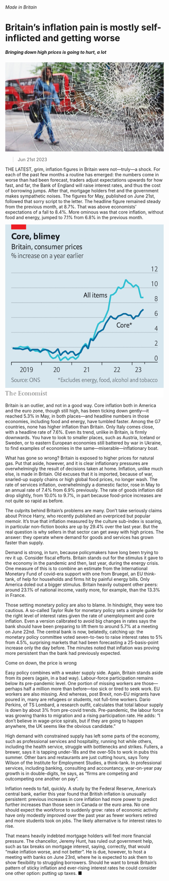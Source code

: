 ###### Made in Britain

# Britain’s inflation pain is mostly self-inflicted and getting worse 

##### Bringing down high prices is going to hurt, a lot 

![image](images/20230624_BRP005.jpg) 

> Jun 21st 2023 


THE LATEST, grim, inflation figures in Britain were not—truly—a shock. For each of the past few months a routine has emerged: the numbers come in worse than had been forecast, traders adjust expectations upwards for how fast, and far, the Bank of England will raise interest rates, and thus the cost of borrowing jumps. After that, mortgage holders fret and the government makes sympathetic noises. The figures for May, published on June 21st, followed that sorry script to the letter. The headline figure remained steady from the previous month, at 8.7%. That was above economists’ expectations of a fall to 8.4%. More ominous was that core inflation, without food and energy, jumped to 7.1% from 6.8% in the previous month. 

![image](images/20230624_BRC592.png) 


Britain is an outlier, and not in a good way. Core inflation both in America and the euro zone, though still high, has been ticking down gently—it reached 5.3% in May, in both places—and headline numbers in those economies, including food and energy, have tumbled faster. Among the G7 countries, none has higher inflation than Britain. Only Italy comes close, with a headline rate of 7.6%. Even its trend, unlike in Britain, is firmly downwards. You have to look to smaller places, such as Austria, Iceland or Sweden, or to eastern European economies still battered by war in Ukraine, to find examples of economies in the same—miserable—inflationary boat.

What has gone so wrong? Britain is exposed to higher prices for natural gas. Put that aside, however, and it is clear inflationary pressures are overwhelmingly the result of decisions taken at home. Inflation, unlike much else, is made in Britain. Old excuses that it is imported, because of war, snarled-up supply chains or high global food prices, no longer wash. The rate of services inflation, overwhelmingly a domestic factor, rose in May to an annual rate of 7.4% from 6.9% previously. The rate of goods inflation did drop slightly, from 10.0% to 9.7%, in part because food-price increases are not quite so rapid as before. 

The culprits behind Britain’s problems are many. Don’t take seriously claims about Prince Harry, who recently published an overpriced but popular memoir. It’s true that inflation measured by the culture sub-index is soaring, in particular non-fiction books are up by 29.4% over the last year. But the real question is why sellers in that sector can get away with high prices. The answer: they operate where demand for goods and services has grown faster than supply. 

Demand is strong, in turn, because policymakers have long been trying to rev it up. Consider fiscal efforts. Britain stands out for the stimulus it gave to the economy in the pandemic and then, last year, during the energy crisis. One measure of this is to combine an estimate from the International Monetary Fund of covid-era support with one from Bruegel, an EU think-tank, of help for households and firms hit by painful energy bills. Only America doled out a bigger stimulus. Britain heavily outspent other peers: around 23.1% of national income, vastly more, for example, than the 13.3% in France. 


Those setting monetary policy are also to blame. In hindsight, they were too cautious. A so-called Taylor Rule for monetary policy sets a simple guide for the right level of interest rates given the rate of unemployment and core inflation. Even a version calibrated to avoid big changes in rates says the bank should have been preparing to lift them to around 5.7% at a meeting on June 22nd. The central bank is now, belatedly, catching up: the monetary policy committee voted seven-to-two to raise interest rates to 5% from 4.5%, surprising markets that had been forecasting a 25-basis-point increase only the day before. The minutes noted that inflation was proving more persistent than the bank had previously expected.

Come on down, the price is wrong

Easy policy combines with a weaker supply side. Again, Britain stands aside from its peers (again, in a bad way). Labour-force participation remains below its pre-pandemic level. One portion of missing workers are those—perhaps half a million more than before—too sick or tired to seek work. EU workers are also missing. And whereas, post Brexit, non-EU migrants have poured in, many are refugees or students, not full-time workers. Dario Perkins, of TS Lombard, a research outfit, calculates that total labour supply is down by about 3% from pre-covid trends. Pre-pandemic, the labour force was growing thanks to migration and a rising participation rate. He adds: “I don’t believe in wage-price spirals, but if they are going to happen anywhere, the UK seems like the obvious candidate.”

High demand with constrained supply has left some parts of the economy, such as professional services and hospitality, running hot while others, including the health service, struggle with bottlenecks and strikes. Fullers, a brewer, says it is tapping under-18s and the over-50s to work in pubs this summer. Other bars and restaurants are just cutting hours, says Tony Wilson of the Institute for Employment Studies, a think-tank. In professional services, including banking, consulting and accountancy, year-on-year pay growth is in double-digits, he says, as “firms are competing and outcompeting one another on pay”.

Inflation needs to fall, quickly. A study by the Federal Reserve, America’s central bank, earlier this year found that British inflation is unusually persistent: previous increases in core inflation had more power to predict further increases than those seen in Canada or the euro area. No one should expect the workforce to suddenly grow: rates of economic activity have only modestly improved over the past year as fewer workers retired and more students took on jobs. The likely alternative is for interest rates to rise. 

That means heavily indebted mortgage holders will feel more financial pressure. The chancellor, Jeremy Hunt, has ruled out government help, such as tax breaks on mortgage interest, saying, correctly, that would “make inflation worse, and not better”. He is due, however, to host a meeting with banks on June 23rd, where he is expected to ask them to show flexibility to struggling borrowers. Should he want to break Britain’s pattern of sticky inflation and ever-rising interest rates he could consider one other option: putting up taxes. ■



